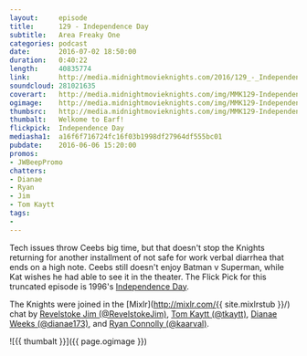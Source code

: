 ```yaml
---
layout:     episode
title:      129 - Independence Day
subtitle:   Area Freaky One
categories: podcast
date:       2016-07-02 18:50:00
duration:   0:40:22
length:     40835774
link:       http://media.midnightmovieknights.com/2016/129_-_Independence_Day.m4a
soundcloud: 281021635
coverart:   http://media.midnightmovieknights.com/img/MMK129-Independence-Dave-1400x1400.png
ogimage:    http://media.midnightmovieknights.com/img/MMK129-Independence-Dave-750x750.png
thumbsrc:   http://media.midnightmovieknights.com/img/MMK129-Independence-Dave-200x200.png
thumbalt:	Welkome to Earf!
flickpick:  Independence Day
mediasha1:  a16f6f716724fc16f03b1998df27964df555bc01
pubdate:    2016-06-06 15:20:00
promos:
- JWBeepPromo
chatters:
- Dianae
- Ryan
- Jim
- Tom Kaytt
tags:
-
---
```

Tech issues throw Ceebs big time, but that doesn't stop the Knights returning for another installment of not safe for work verbal diarrhea that ends on a high note. Ceebs still doesn't enjoy Batman v Superman, while Kat wishes he had able to see it in the theater. The Flick Pick for this truncated episode is 1996's [Independence Day](http://www.imdb.com/title/tt0116629).

The Knights were joined in the [Mixlr](http://mixlr.com/{{ site.mixlrstub }}/) chat by [Revelstoke Jim (@RevelstokeJim)](https://twitter.com/RevelstokeJim), [Tom Kaytt (@tkaytt)](https://twitter.com/tkaytt), [Dianae Weeks (@dianae173)](https://twitter.com/dianae173), and [Ryan Connolly (@kaarval)](https://twitter.com/kaarval).

![{{ thumbalt }}]({{ page.ogimage }})
